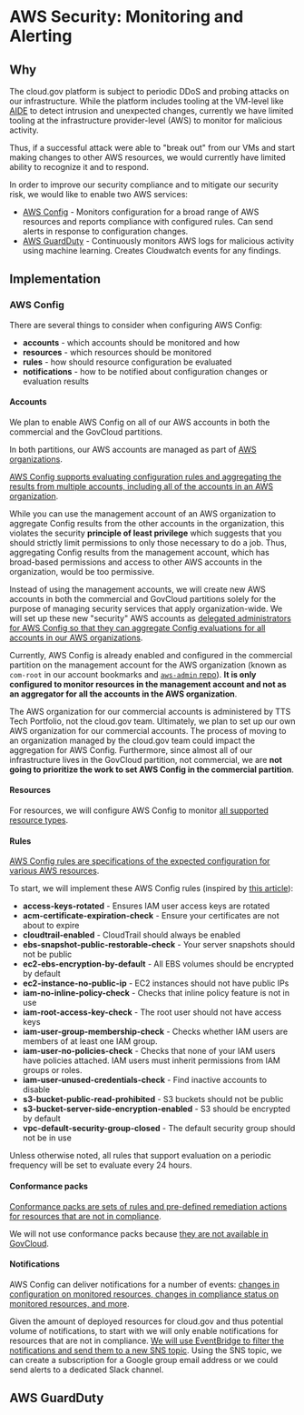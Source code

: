 # AWS Security: Monitoring and Alerting

## Why

The cloud.gov platform is subject to periodic DDoS and probing attacks on our infrastructure. While the platform includes tooling at the VM-level like [AIDE](https://aide.github.io/) to detect intrusion and unexpected changes, currently we have limited tooling at the infrastructure provider-level (AWS) to monitor for malicious activity.

Thus, if a successful attack were able to "break out" from our VMs and start making changes to other AWS resources, we would currently have limited ability to recognize it and to respond.

In order to improve our security compliance and to mitigate our security risk, we would like to enable two AWS services:

- [AWS Config](https://aws.amazon.com/config/) - Monitors configuration for a broad range of AWS resources and reports compliance with configured rules. Can send alerts in response to configuration changes.
- [AWS GuardDuty](https://aws.amazon.com/guardduty/) - Continuously monitors AWS logs for malicious activity using machine learning. Creates Cloudwatch events for any findings.

## Implementation

### AWS Config

There are several things to consider when configuring AWS Config:

- **accounts** - which accounts should be monitored and how
- **resources** - which resources should be monitored
- **rules** - how should resource configuration be evaluated
- **notifications** - how to be notified about configuration changes or evaluation results

#### Accounts

We plan to enable AWS Config on all of our AWS accounts in both the commercial and the GovCloud partitions.

In both partitions, our AWS accounts are managed as part of [AWS organizations](https://aws.amazon.com/organizations/).

[AWS Config supports evaluating configuration rules and aggregating the results from multiple accounts, including all of the accounts in an AWS organization](https://docs.aws.amazon.com/config/latest/developerguide/aggregate-data.html).

While you can use the management account of an AWS organization to aggregate Config results from the other accounts in the organization, this violates the security **principle of least privilege** which suggests that you should strictly limit permissions to only those necessary to do a job. Thus, aggregating Config results from the management account, which has broad-based permissions and access to other AWS accounts in the organization, would be too permissive.

Instead of using the management accounts, we will create new AWS accounts in both the commercial and GovCloud partitions solely for the purpose of managing security services that apply organization-wide. We will set up these new "security" AWS accounts as [delegated administrators for AWS Config so that they can aggregate Config evaluations for all accounts in our AWS organizations](https://aws.amazon.com/blogs/mt/org-aggregator-delegated-admin/).

Currently, AWS Config is already enabled and configured in the commercial partition on the management account for the AWS organization (known as `com-root` in our account bookmarks and [`aws-admin` repo](https://github.com/cloud-gov/aws-admin)). **It is only configured to monitor resources in the management account and not as an aggregator for all the accounts in the AWS organization**.

The AWS organization for our commercial accounts is administered by TTS Tech Portfolio, not the cloud.gov team. Ultimately, we plan to set up our own AWS organization for our commercial accounts. The process of moving to an organization managed by the cloud.gov team could impact the aggregation for AWS Config. Furthermore, since almost all of our infrastructure lives in the GovCloud partition, not commercial, we are **not going to prioritize the work to set AWS Config in the commercial partition**.

#### Resources

For resources, we will configure AWS Config to monitor [all supported resource types](https://docs.aws.amazon.com/config/latest/developerguide/resource-config-reference.html).

#### Rules

[AWS Config rules are specifications of the expected configuration for various AWS resources](https://docs.aws.amazon.com/config/latest/developerguide/evaluate-config.html).

To start, we will implement these AWS Config rules (inspired by [this article](https://acloudguru.com/blog/engineering/12-aws-config-rules-that-every-account-should-have)):

- **access-keys-rotated** - Ensures IAM user access keys are rotated
- **acm-certificate-expiration-check** - Ensure your certificates are not about to expire
- **cloudtrail-enabled** - CloudTrail should always be enabled
- **ebs-snapshot-public-restorable-check** - Your server snapshots should not be public
- **ec2-ebs-encryption-by-default** - All EBS volumes should be encrypted by default
- **ec2-instance-no-public-ip** - EC2 instances should not have public IPs
- **iam-no-inline-policy-check** - Checks that inline policy feature is not in use
- **iam-root-access-key-check** - The root user should not have access keys
- **iam-user-group-membership-check** - Checks whether IAM users are members of at least one IAM group.
- **iam-user-no-policies-check** - Checks that none of your IAM users have policies attached. IAM users must inherit permissions from IAM groups or roles.
- **iam-user-unused-credentials-check** - Find inactive accounts to disable
- **s3-bucket-public-read-prohibited** - S3 buckets should not be public
- **s3-bucket-server-side-encryption-enabled** - S3 should be encrypted by default
- **vpc-default-security-group-closed** - The default security group should not be in use

Unless otherwise noted, all rules that support evaluation on a periodic frequency will be set to evaluate every 24 hours.

#### Conformance packs

[Conformance packs are sets of rules and pre-defined remediation actions for resources that are not in compliance](https://docs.aws.amazon.com/config/latest/developerguide/conformance-packs.html).

We will not use conformance packs because [they are not available in GovCloud](https://docs.aws.amazon.com/govcloud-us/latest/UserGuide/govcloud-config.html).

#### Notifications

AWS Config can deliver notifications for a number of events: [changes in configuration on monitored resources, changes in compliance status on monitored resources, and more](https://docs.aws.amazon.com/config/latest/developerguide/notifications-for-AWS-Config.html).

Given the amount of deployed resources for cloud.gov and thus potential volume of notifications, to start with we will only enable notifications for resources that are not in compliance. [We will use EventBridge to filter the notifications and send them to a new SNS topic](https://aws.amazon.com/premiumsupport/knowledge-center/config-resource-non-compliant/). Using the SNS topic, we can create a subscription for a Google group email address  or we could send alerts to a dedicated Slack channel.

## AWS GuardDuty

